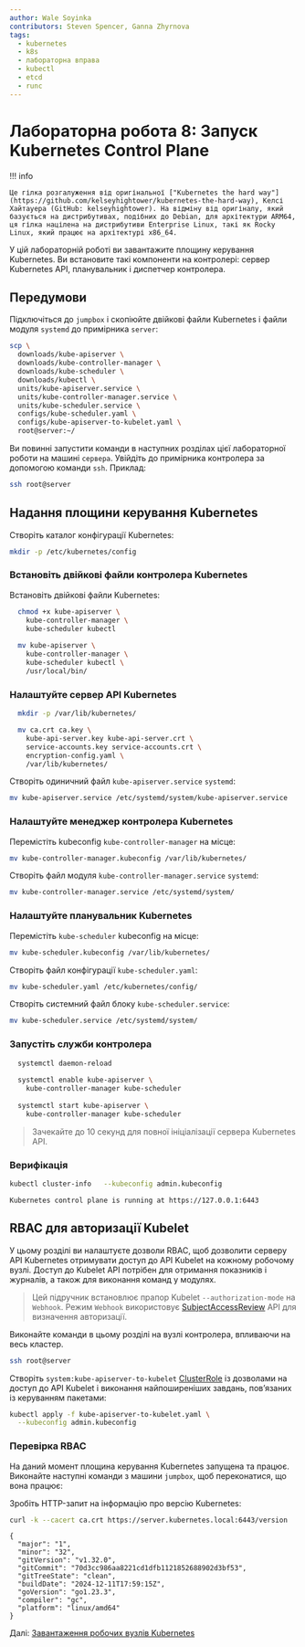 ```yaml
---
author: Wale Soyinka
contributors: Steven Spencer, Ganna Zhyrnova
tags:
  - kubernetes
  - k8s
  - лабораторна вправа
  - kubectl
  - etcd
  - runc
---
```


# Лабораторна робота 8: Запуск Kubernetes Control Plane

!!! info

    Це гілка розгалуження від оригінальної ["Kubernetes the hard way"](https://github.com/kelseyhightower/kubernetes-the-hard-way), Келсі Хайтауера (GitHub: kelseyhightower). На відміну від оригіналу, який базується на дистрибутивах, подібних до Debian, для архітектури ARM64, ця гілка націлена на дистрибутиви Enterprise Linux, такі як Rocky Linux, який працює на архітектурі x86_64.

У цій лабораторній роботі ви завантажите площину керування Kubernetes. Ви встановите такі компоненти на контролері: сервер Kubernetes API, планувальник і диспетчер контролера.

## Передумови

Підключіться до `jumpbox` і скопіюйте двійкові файли Kubernetes і файли модуля `systemd` до примірника `server`:

```bash
scp \
  downloads/kube-apiserver \
  downloads/kube-controller-manager \
  downloads/kube-scheduler \
  downloads/kubectl \
  units/kube-apiserver.service \
  units/kube-controller-manager.service \
  units/kube-scheduler.service \
  configs/kube-scheduler.yaml \
  configs/kube-apiserver-to-kubelet.yaml \
  root@server:~/
```

Ви повинні запустити команди в наступних розділах цієї лабораторної роботи на машині `сервера`. Увійдіть до примірника контролера за допомогою команди `ssh`. Приклад:

```bash
ssh root@server
```

## Надання площини керування Kubernetes

Створіть каталог конфігурації Kubernetes:

```bash
mkdir -p /etc/kubernetes/config
```

### Встановіть двійкові файли контролера Kubernetes

Встановіть двійкові файли Kubernetes:

```bash
  chmod +x kube-apiserver \
    kube-controller-manager \
    kube-scheduler kubectl
    
  mv kube-apiserver \
    kube-controller-manager \
    kube-scheduler kubectl \
    /usr/local/bin/
```

### Налаштуйте сервер API Kubernetes

```bash
  mkdir -p /var/lib/kubernetes/

  mv ca.crt ca.key \
    kube-api-server.key kube-api-server.crt \
    service-accounts.key service-accounts.crt \
    encryption-config.yaml \
    /var/lib/kubernetes/
```

Створіть одиничний файл `kube-apiserver.service` `systemd`:

```bash
mv kube-apiserver.service /etc/systemd/system/kube-apiserver.service
```

### Налаштуйте менеджер контролера Kubernetes

Перемістіть kubeconfig `kube-controller-manager` на місце:

```bash
mv kube-controller-manager.kubeconfig /var/lib/kubernetes/
```

Створіть файл модуля `kube-controller-manager.service` `systemd`:

```bash
mv kube-controller-manager.service /etc/systemd/system/
```

### Налаштуйте планувальник Kubernetes

Перемістіть `kube-scheduler` kubeconfig на місце:

```bash
mv kube-scheduler.kubeconfig /var/lib/kubernetes/
```

Створіть файл конфігурації `kube-scheduler.yaml`:

```bash
mv kube-scheduler.yaml /etc/kubernetes/config/
```

Створіть системний файл блоку `kube-scheduler.service`:

```bash
mv kube-scheduler.service /etc/systemd/system/
```

### Запустіть служби контролера

```bash
  systemctl daemon-reload
  
  systemctl enable kube-apiserver \
    kube-controller-manager kube-scheduler
    
  systemctl start kube-apiserver \
    kube-controller-manager kube-scheduler
```

> Зачекайте до 10 секунд для повної ініціалізації сервера Kubernetes API.

### Верифікація

```bash
kubectl cluster-info   --kubeconfig admin.kubeconfig
```

```text
Kubernetes control plane is running at https://127.0.0.1:6443
```

## RBAC для авторизації Kubelet

У цьому розділі ви налаштуєте дозволи RBAC, щоб дозволити серверу API Kubernetes отримувати доступ до API Kubelet на кожному робочому вузлі. Доступ до Kubelet API потрібен для отримання показників і журналів, а також для виконання команд у модулях.

> Цей підручник встановлює прапор Kubelet `--authorization-mode` на `Webhook`. Режим `Webhook` використовує [SubjectAccessReview](https://kubernetes.io/docs/reference/kubernetes-api/authorization-resources/subject-access-review-v1/) API для визначення авторизації.

Виконайте команди в цьому розділі на вузлі контролера, впливаючи на весь кластер.

```bash
ssh root@server
```

Створіть `system:kube-apiserver-to-kubelet` [ClusterRole](https://kubernetes.io/docs/reference/access-authn-authz/rbac/#role-and-clusterrole) із дозволами на доступ до API Kubelet і виконання найпоширеніших завдань, пов’язаних із керуванням пакетами:

```bash
kubectl apply -f kube-apiserver-to-kubelet.yaml \
  --kubeconfig admin.kubeconfig
```

### Перевірка RBAC

На даний момент площина керування Kubernetes запущена та працює. Виконайте наступні команди з машини `jumpbox`, щоб переконатися, що вона працює:

Зробіть HTTP-запит на інформацію про версію Kubernetes:

```bash
curl -k --cacert ca.crt https://server.kubernetes.local:6443/version
```

```text
{
  "major": "1",
  "minor": "32",
  "gitVersion": "v1.32.0",
  "gitCommit": "70d3cc986aa8221cd1dfb1121852688902d3bf53",
  "gitTreeState": "clean",
  "buildDate": "2024-12-11T17:59:15Z",
  "goVersion": "go1.23.3",
  "compiler": "gc",
  "platform": "linux/amd64"
}
```

Далі: [Завантаження робочих вузлів Kubernetes](lab9-bootstrapping-kubernetes-workers.md)
